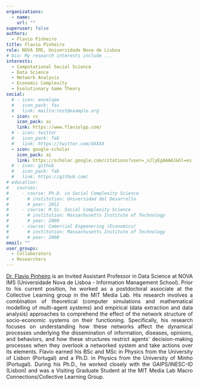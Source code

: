 ```yaml
---
organizations:
  - name: 
    url: ""
superuser: false
authors:
  - Flavio Pinheiro
title: Flavio Pinheiro
role: NOVA IMS, Universidade Nova de Lisboa
# bio: My research interests include ...
interests:
  - Computational Social Science
  - Data Science
  - Network Analysis
  - Economic Complexity
  - Evolutionary Game Theory
social:
  # - icon: envelope
  #   icon_pack: fas
  #   link: mailto:test@example.org
  - icon: cv
    icon_pack: ai
    link: https://www.flaviolpp.com/
  # - icon: twitter
  #   icon_pack: fab
  #   link: https://twitter.com/XXXXX
  - icon: google-scholar
    icon_pack: ai
    link: https://scholar.google.com/citations?user=_nJlyEgAAAAJ&hl=es
  # - icon: github
  #   icon_pack: fab
  #   link: https://github.com/
# education:
#   courses:
#     - course: Ph.D. in Social Complexity Science
#       # institution: Universidad del Desarrollo
#       # year: 2012
#     - course: M.Sc. Social Complexity Science
#       # institution: Massachusetts Institute of Technology
#       # year: 2009
#     - course: Comercial Engeenering (Economics)
#       # institution: Massachusetts Institute of Technology
#       # year: 2008
email: ""
user_groups:
  - Collaborators
  - Researchers
---
```


<p align="justify">  <a href="https://scholar.google.com/citations?user=_nJlyEgAAAAJ&hl=es">Dr. Flavio Pinheiro</a>  is an Invited Assistant Professor in Data Science at NOVA IMS (Universidade Nova de Lisboa - Information Management School). Prior to his current position, he worked as a postdoctoral associate at the Collective Learning group in the MIT Media Lab. His research involves a combination of theoretical (computer simulations and mathematical modelling of multi-agent systems) and empirical (data extraction and data analysis) approaches to comprehend the effect of the network structure of socio-economic systems on their functioning. Specifically, his research focuses on understanding how these networks affect the dynamical processes underlying the dissemination of information, diseases, opinions, and behaviors, and how these structures restrict agents' decision-making processes when they overlook a networked system and take actions over its elements. Flavio earned his BSc and MSc in Physics from the University of Lisbon (Portugal) and a Ph.D. in Physics from the University of Minho (Portugal). During his Ph.D., he worked closely with the GAIPS/INESC-ID (Lisbon) and was a Visiting Graduate Student at the MIT Media Lab Macro Connections/Collective Learning Group.</p>